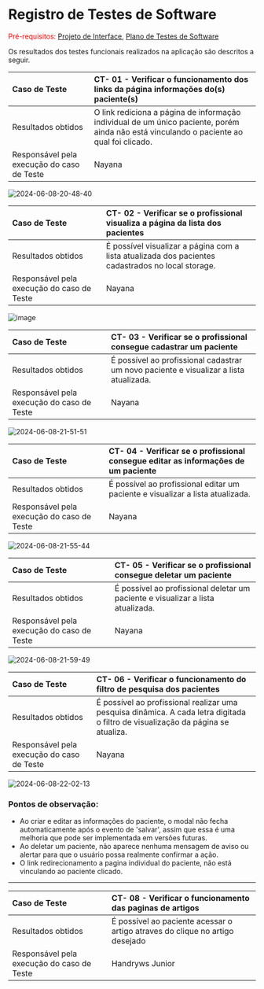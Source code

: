 # Registro de Testes de Software

<span style="color:red">Pré-requisitos: <a href="https://github.com/ICEI-PUC-Minas-PMV-ADS/pmv-ads-2024-1-e1-proj-web-t3-equipe-3-residuos-eletronicos/blob/main/documentos/04-Projeto%20de%20Interface.md"> Projeto de Interface</a></span>, <a href="https://github.com/ICEI-PUC-Minas-PMV-ADS/pmv-ads-2024-1-e1-proj-web-t3-equipe-3-residuos-eletronicos/blob/main/documentos/07-Plano%20de%20Testes%20de%20Software.md"> Plano de Testes de Software</a>

Os resultados dos testes funcionais realizados na aplicação são descritos a seguir.

|Caso de Teste    | CT- 01 - Verificar o funcionamento dos links da página informações do(s) paciente(s) |
|:---|:---|
| Resultados obtidos | O link rediciona a página de informação individual de um único paciente, porém ainda não está vinculando o paciente ao qual foi clicado. |
| Responsável pela execução do caso de Teste | Nayana |

![2024-06-08-20-48-40](https://github.com/ICEI-PUC-Minas-PMV-ADS/pmv-ads-2024-1-e1-proj-web-t3-equipe-3-residuos-eletronicos/assets/92792650/2d569d3d-b09e-4bd6-bd20-2c88519aa3be)


|Caso de Teste    | CT- 02 - Verificar se o profissional visualiza a página da lista dos pacientes |
|:---|:---|
| Resultados obtidos | É possível visualizar a página com a lista atualizada dos pacientes cadastrados no local storage. |
| Responsável pela execução do caso de Teste | Nayana |

![image](https://github.com/ICEI-PUC-Minas-PMV-ADS/pmv-ads-2024-1-e1-proj-web-t3-equipe-3-residuos-eletronicos/assets/92792650/d35763ba-54e1-41e7-a770-03c831d89b00)

|Caso de Teste    | CT- 03 - Verificar se o profissional consegue cadastrar um paciente |
|:---|:---|
| Resultados obtidos | É possível ao profissional cadastrar um novo paciente e visualizar a lista atualizada. |
| Responsável pela execução do caso de Teste | Nayana |

![2024-06-08-21-51-51](https://github.com/ICEI-PUC-Minas-PMV-ADS/pmv-ads-2024-1-e1-proj-web-t3-equipe-3-residuos-eletronicos/assets/92792650/b5421b82-2d6c-4ebe-bf22-fe96b56c58e3)

|Caso de Teste    | CT- 04 - Verificar se o profissional consegue editar as informações de um paciente |
|:---|:---|
| Resultados obtidos | É possível ao profissional editar um paciente e visualizar a lista atualizada. |
| Responsável pela execução do caso de Teste | Nayana |

![2024-06-08-21-55-44](https://github.com/ICEI-PUC-Minas-PMV-ADS/pmv-ads-2024-1-e1-proj-web-t3-equipe-3-residuos-eletronicos/assets/92792650/244cc268-f527-427f-ac5e-1dd880939603)

|Caso de Teste    | CT- 05 - Verificar se o profissional consegue deletar um paciente |
|:---|:---|
| Resultados obtidos | É possível ao profissional deletar um paciente e visualizar a lista atualizada. |
| Responsável pela execução do caso de Teste | Nayana |

![2024-06-08-21-59-49](https://github.com/ICEI-PUC-Minas-PMV-ADS/pmv-ads-2024-1-e1-proj-web-t3-equipe-3-residuos-eletronicos/assets/92792650/68ffeca7-2de3-4d03-a275-1b9b86737578)

|Caso de Teste    | CT- 06 - Verificar o funcionamento do filtro de pesquisa dos pacientes |
|:---|:---|
| Resultados obtidos | É possível ao profissional realizar uma pesquisa dinâmica. A cada letra digitada o filtro de visualização da página se atualiza. |
| Responsável pela execução do caso de Teste | Nayana |

![2024-06-08-22-02-13](https://github.com/ICEI-PUC-Minas-PMV-ADS/pmv-ads-2024-1-e1-proj-web-t3-equipe-3-residuos-eletronicos/assets/92792650/feb97aff-ec67-4e3b-9ee3-64250f8e2c92)

### Pontos de observação:
+ Ao criar e editar as informações do paciente, o modal não fecha automaticamente após o evento de 'salvar', assim que essa é uma melhoria que pode ser implementada em versões futuras.
+ Ao deletar um paciente, não aparece nenhuma mensagem de aviso ou alertar para que o usuário possa realmente confirmar a ação.
+ O link redirecionamento a pagina individual do paciente, não está vinculando ao paciente clicado.

<hr>

|Caso de Teste    | CT- 08 - Verificar o funcionamento das paginas de artigos |
|:---|:---|
| Resultados obtidos | É possível ao paciente acessar o artigo atraves do clique no artigo desejado |
| Responsável pela execução do caso de Teste | Handryws Junior | 
